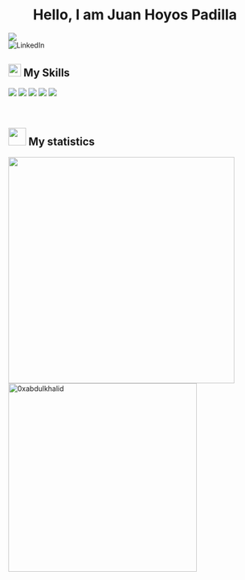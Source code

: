 <h1 align="center">Hello, I am Juan Hoyos Padilla</h1>
<img src="https://user-images.githubusercontent.com/73097560/115834477-dbab4500-a447-11eb-908a-139a6edaec5c.gif">
</br>
<img src="https://github.com/JuanHoyosPadilla/JuanHoyosPadilla/assets/50926052/ea8c5e0d-a800-4b87-81bd-3af5cdf849ff" alt="LinkedIn">
</br>
<h2><img src="https://media2.giphy.com/media/QssGEmpkyEOhBCb7e1/giphy.gif?cid=ecf05e47a0n3gi1bfqntqmob8g9aid1oyj2wr3ds3mg700bl&rid=giphy.gif" width ="25"> My Skills</h2>
<p align=left">
 <img src="https://img.shields.io/badge/HTML5-FC8A09.svg?&style=flat-square&logo=html5&logoColor=white">
<img src="https://img.shields.io/badge/CSS3-09A7FC.svg?&style=flat-square&logo=css3&logoColor=white">
 <img src="https://img.shields.io/badge/JAVASCRIPT-E9FC09.svg?&style=flat-square&logo=javascript&logoColor=black">
 <img src="https://img.shields.io/badge/REACT.JS-09A4FC.svg?&style=flat-square&logo=react&logoColor=white">
 <img src="https://img.shields.io/badge/VITE.JS-000203.svg?&style=flat-square&logo=vite&logoColor=white">
</p>
</br>
<h2><img src="https://media.giphy.com/media/iY8CRBdQXODJSCERIr/giphy.gif" width="35"> My statistics</h2>
 <img src="https://github-readme-stats.vercel.app/api?username=juanhoyospadilla&include_all_commits=true&count_private=true&show_icons=true&line_height=20&title_color=7A7ADB&icon_color=2234AE&text_color=D3D3D3&bg_color=0,000000,130F40" width="450"/>
  <img src="https://github-readme-stats.vercel.app/api/top-langs?username=juanhoyospadilla&show_icons=true&locale=en&layout=compact&line_height=20&title_color=7A7ADB&icon_color=2234AE&text_color=D3D3D3&bg_color=0,000000,130F40" width="375"  alt="0xabdulkhalid"/>

